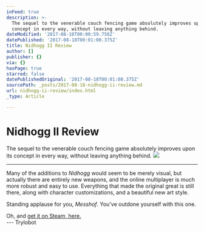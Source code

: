 ```yaml
---
inFeed: true
description: >-
  The sequel to the venerable couch fencing game absolutely improves upon its
  concept in every way, without leaving anything behind.
dateModified: '2017-08-18T00:00:59.756Z'
datePublished: '2017-08-18T00:01:00.375Z'
title: Nidhogg II Review
author: []
publisher: {}
via: {}
hasPage: true
starred: false
datePublishedOriginal: '2017-08-18T00:01:00.375Z'
sourcePath: _posts/2017-08-18-nidhogg-ii-review.md
url: nidhogg-ii-review/index.html
_type: Article

---
```

# Nidhogg II Review

The sequel to the venerable couch fencing game absolutely improves upon its concept in every way, without leaving anything behind.
![](https://the-grid-user-content.s3-us-west-2.amazonaws.com/f6acf851-8970-4fc1-bf79-354474537803.png)

---

Many of the additions to _Nidhogg_ would seem to be merely visual, but actually there are entirely new weapons, and the online multiplayer is much more robust and easy to use. Everything that made the original great is still there, along with character customizations, and a beautiful new art style.

Standing applause for you, _Messhof_. You've outdone yourself with this one.

Oh, and [get it on Steam, here.][0]  
--- Trylobot

[0]: http://store.steampowered.com/app/535520/Nidhogg_2/
